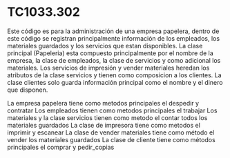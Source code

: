 # TC1033.302
Este código es para la administración de una empresa papelera, dentro de este código se registran principalmente información de los empleados, los materiales guardados y los servicios que estan disponibles. La clase principal (Papeleria) esta compuesto principalmente por el nombre de la empresa, la clase de empleados, la clase de servicios y como adicional los materiales. Los servicios de impresión y vender materiales heredan los atributos de la clase servicios y tienen como composicion a los clientes. La clase clientes solo guarda información principal como el nombre y el dinero que disponen.

La empresa papelera tiene como metodos principales el despedir y contratar
Los empleados tienen como metodos principales el trabajar
Los materiales y la clase servicios tienen como metodo el contar todos los materiales guardados
La clase de impresora tiene como metodos el imprimir y escanear
La clase de vender materiales tiene como método el vender los materiales guardados
La clase de cliente tiene como métodos principales el comprar y pedir_copias
